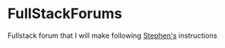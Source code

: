 # FullStackForums
Fullstack forum that I will make following [Stephen's](https://twitter.com/stephenmf) instructions
